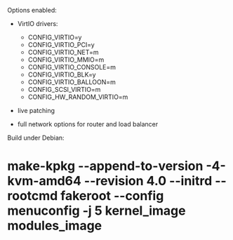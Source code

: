 Options enabled:

 - VirtIO drivers:

    * CONFIG_VIRTIO=y
    * CONFIG_VIRTIO_PCI=y
    * CONFIG_VIRTIO_NET=m
    * CONFIG_VIRTIO_MMIO=m
    * CONFIG_VIRTIO_CONSOLE=m
    * CONFIG_VIRTIO_BLK=y
    * CONFIG_VIRTIO_BALLOON=m
	* CONFIG_SCSI_VIRTIO=m
	* CONFIG_HW_RANDOM_VIRTIO=m

 - live patching
 - full network options for router and load balancer

Build under Debian:

 # make-kpkg --append-to-version -4-kvm-amd64 --revision 4.0 --initrd --rootcmd fakeroot --config menuconfig -j 5 kernel_image modules_image
